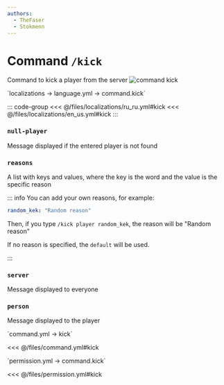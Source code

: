 ```yaml
---
authors:
  - TheFaser
  - Stokmenn
---
```


# Command `/kick`

Command to kick a player from the server
![command kick](/commandkick.png)

[//]: # (localization)
<!--@include: @/parts/words.md#localization--> 
<!--@include: @/parts/words.md#path--> `localizations → language.yml → command.kick`

<!--@include: @/parts/words.md#default--> 

::: code-group
<<< @/files/localizations/ru_ru.yml#kick
<<< @/files/localizations/en_us.yml#kick
:::

### `null-player`

Message displayed if the entered player is not found

### `reasons`

A list with keys and values, where the key is the word and the value is the specific reason

::: info You can add your own reasons, for example:
```yaml
random_kek: "Random reason"
```
Then, if you type `/kick player random_kek`, the reason will be "Random reason"

If no reason is specified, the `default` will be used.

:::

### `server`

Message displayed to everyone

### `person`

Message displayed to the player

[//]: # (command.yml)
<!--@include: @/parts/words.md#setting-->
<!--@include: @/parts/words.md#path--> `command.yml → kick`

<!--@include: @/parts/words.md#default-->
<<< @/files/command.yml#kick

<!--@include: @/parts/enable.md-->
<!--@include: @/parts/range.md-->
<!--@include: @/parts/aliases.md-->
<!--@include: @/parts/destination.md-->
<!--@include: @/parts/cooldown.md-->
<!--@include: @/parts/sound.md-->

[//]: # (permission.yml)
<!--@include: @/parts/words.md#permission-->
<!--@include: @/parts/words.md#path--> `permission.yml → command.kick`

<!--@include: @/parts/words.md#default-->
<<< @/files/permission.yml#kick

<!--@include: @/parts/permission/permissionTier3.md-->
<!--@include: @/parts/permission/cooldown.md-->
<!--@include: @/parts/permission/sound.md-->